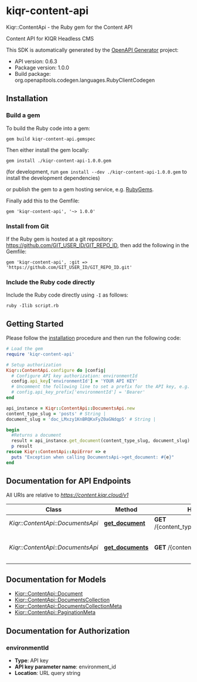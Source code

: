# kiqr-content-api

Kiqr::ContentApi - the Ruby gem for the Content API

Content API for KIQR Headless CMS

This SDK is automatically generated by the [OpenAPI Generator](https://openapi-generator.tech) project:

- API version: 0.6.3
- Package version: 1.0.0
- Build package: org.openapitools.codegen.languages.RubyClientCodegen

## Installation

### Build a gem

To build the Ruby code into a gem:

```shell
gem build kiqr-content-api.gemspec
```

Then either install the gem locally:

```shell
gem install ./kiqr-content-api-1.0.0.gem
```

(for development, run `gem install --dev ./kiqr-content-api-1.0.0.gem` to install the development dependencies)

or publish the gem to a gem hosting service, e.g. [RubyGems](https://rubygems.org/).

Finally add this to the Gemfile:

    gem 'kiqr-content-api', '~> 1.0.0'

### Install from Git

If the Ruby gem is hosted at a git repository: https://github.com/GIT_USER_ID/GIT_REPO_ID, then add the following in the Gemfile:

    gem 'kiqr-content-api', :git => 'https://github.com/GIT_USER_ID/GIT_REPO_ID.git'

### Include the Ruby code directly

Include the Ruby code directly using `-I` as follows:

```shell
ruby -Ilib script.rb
```

## Getting Started

Please follow the [installation](#installation) procedure and then run the following code:

```ruby
# Load the gem
require 'kiqr-content-api'

# Setup authorization
Kiqr::ContentApi.configure do |config|
  # Configure API key authorization: environmentId
  config.api_key['environmentId'] = 'YOUR API KEY'
  # Uncomment the following line to set a prefix for the API key, e.g. 'Bearer' (defaults to nil)
  # config.api_key_prefix['environmentId'] = 'Bearer'
end

api_instance = Kiqr::ContentApi::DocumentsApi.new
content_type_slug = 'posts' # String | 
document_slug = 'doc_LMxzy1KnBRQKxFyZ0aGNdqp5' # String | 

begin
  #Returns a document
  result = api_instance.get_document(content_type_slug, document_slug)
  p result
rescue Kiqr::ContentApi::ApiError => e
  puts "Exception when calling DocumentsApi->get_document: #{e}"
end

```

## Documentation for API Endpoints

All URIs are relative to *https://content.kiqr.cloud/v1*

Class | Method | HTTP request | Description
------------ | ------------- | ------------- | -------------
*Kiqr::ContentApi::DocumentsApi* | [**get_document**](docs/DocumentsApi.md#get_document) | **GET** /{content_type_slug}/{document_slug} | Returns a document
*Kiqr::ContentApi::DocumentsApi* | [**get_documents**](docs/DocumentsApi.md#get_documents) | **GET** /{content_type_slug}/ | Returns documents by content type


## Documentation for Models

 - [Kiqr::ContentApi::Document](docs/Document.md)
 - [Kiqr::ContentApi::DocumentsCollection](docs/DocumentsCollection.md)
 - [Kiqr::ContentApi::DocumentsCollectionMeta](docs/DocumentsCollectionMeta.md)
 - [Kiqr::ContentApi::PaginationMeta](docs/PaginationMeta.md)


## Documentation for Authorization


### environmentId


- **Type**: API key
- **API key parameter name**: environment_id
- **Location**: URL query string

